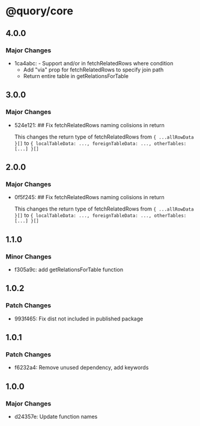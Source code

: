 # @quory/core

## 4.0.0

### Major Changes

- 1ca4abc: - Support and/or in fetchRelatedRows where condition
  - Add "via" prop for fetchRelatedRows to specify join path
  - Return entire table in getRelationsForTable

## 3.0.0

### Major Changes

- 524e121: ## Fix fetchRelatedRows naming colisions in return

  This changes the return type of fetchRelatedRows from `{ ...allRowData }[]` to `{ localTableData: ..., foreignTableData: ..., otherTables: [...] }[]`

## 2.0.0

### Major Changes

- 0f5f245: ## Fix fetchRelatedRows naming colisions in return

  This changes the return type of fetchRelatedRows from `{ ...allRowData }[]` to `{ localTableData: ..., foreignTableData: ..., otherTables: [...] }[]`

## 1.1.0

### Minor Changes

- f305a9c: add getRelationsForTable function

## 1.0.2

### Patch Changes

- 993f465: Fix dist not included in published package

## 1.0.1

### Patch Changes

- f6232a4: Remove unused dependency, add keywords

## 1.0.0

### Major Changes

- d24357e: Update function names

